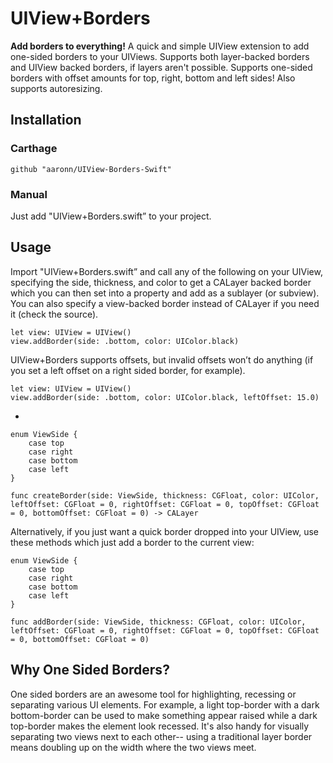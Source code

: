 # UIView+Borders

**Add borders to everything!** A quick and simple UIView extension to add one-sided borders to your UIViews. Supports both layer-backed borders and UIView backed borders, if layers aren't possible. Supports one-sided borders with offset amounts for top, right, bottom and left sides! Also supports autoresizing.

## Installation

### Carthage
    github "aaronn/UIView-Borders-Swift"


### Manual
Just add "UIView+Borders.swift” to your project. 

## Usage
Import "UIView+Borders.swift” and call any of the following on your UIView, specifying the side, thickness, and color to get a CALayer backed border which you can then set into a property and add as a sublayer (or subview). You can also specify a view-backed border instead of CALayer if you need it (check the source).

    let view: UIView = UIView()
    view.addBorder(side: .bottom, color: UIColor.black)

UIView+Borders supports offsets, but invalid offsets won’t do anything (if you set a left offset on a right sided border, for example).

    let view: UIView = UIView()
    view.addBorder(side: .bottom, color: UIColor.black, leftOffset: 15.0)
    
-

    enum ViewSide {
        case top
        case right
        case bottom
        case left
    }
    
    func createBorder(side: ViewSide, thickness: CGFloat, color: UIColor, leftOffset: CGFloat = 0, rightOffset: CGFloat = 0, topOffset: CGFloat = 0, bottomOffset: CGFloat = 0) -> CALayer


Alternatively, if you just want a quick border dropped into your UIView, use these methods which just add a border to the current view:

    enum ViewSide {
        case top
        case right
        case bottom
        case left
    }
    
    func addBorder(side: ViewSide, thickness: CGFloat, color: UIColor, leftOffset: CGFloat = 0, rightOffset: CGFloat = 0, topOffset: CGFloat = 0, bottomOffset: CGFloat = 0)

## Why One Sided Borders?
One sided borders are an awesome tool for highlighting, recessing or separating various UI elements. For example, a light top-border with a dark bottom-border can be used to make something appear raised while a dark top-border makes the element look recessed. It's also handy for visually separating two views next to each other-- using a traditional layer border means doubling up on the width where the two views meet.
